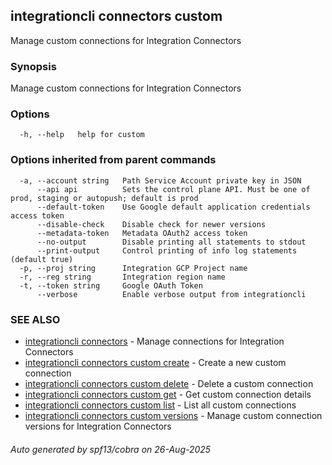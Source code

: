 ## integrationcli connectors custom

Manage custom connections for Integration Connectors

### Synopsis

Manage custom connections for Integration Connectors

### Options

```
  -h, --help   help for custom
```

### Options inherited from parent commands

```
  -a, --account string   Path Service Account private key in JSON
      --api api          Sets the control plane API. Must be one of prod, staging or autopush; default is prod
      --default-token    Use Google default application credentials access token
      --disable-check    Disable check for newer versions
      --metadata-token   Metadata OAuth2 access token
      --no-output        Disable printing all statements to stdout
      --print-output     Control printing of info log statements (default true)
  -p, --proj string      Integration GCP Project name
  -r, --reg string       Integration region name
  -t, --token string     Google OAuth Token
      --verbose          Enable verbose output from integrationcli
```

### SEE ALSO

* [integrationcli connectors](integrationcli_connectors.md)	 - Manage connections for Integration Connectors
* [integrationcli connectors custom create](integrationcli_connectors_custom_create.md)	 - Create a new custom connection
* [integrationcli connectors custom delete](integrationcli_connectors_custom_delete.md)	 - Delete a custom connection
* [integrationcli connectors custom get](integrationcli_connectors_custom_get.md)	 - Get custom connection details
* [integrationcli connectors custom list](integrationcli_connectors_custom_list.md)	 - List all custom connections
* [integrationcli connectors custom versions](integrationcli_connectors_custom_versions.md)	 - Manage custom connection versions for Integration Connectors

###### Auto generated by spf13/cobra on 26-Aug-2025

